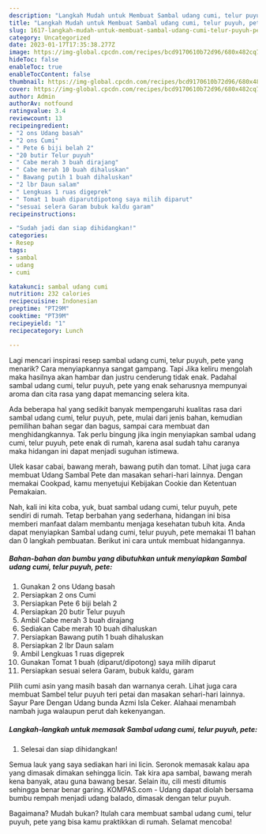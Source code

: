 ```yaml
---
description: "Langkah Mudah untuk Membuat Sambal udang cumi, telur puyuh, pete yang Enak Banget"
title: "Langkah Mudah untuk Membuat Sambal udang cumi, telur puyuh, pete yang Enak Banget"
slug: 1617-langkah-mudah-untuk-membuat-sambal-udang-cumi-telur-puyuh-pete-yang-enak-banget
category: Uncategorized
date: 2023-01-17T17:35:38.277Z
image: https://img-global.cpcdn.com/recipes/bcd9170610b72d96/680x482cq70/sambal-udang-cumi-telur-puyuh-pete-foto-resep-utama.jpg
hideToc: false
enableToc: true
enableTocContent: false
thumbnail: https://img-global.cpcdn.com/recipes/bcd9170610b72d96/680x482cq70/sambal-udang-cumi-telur-puyuh-pete-foto-resep-utama.jpg
cover: https://img-global.cpcdn.com/recipes/bcd9170610b72d96/680x482cq70/sambal-udang-cumi-telur-puyuh-pete-foto-resep-utama.jpg
author: Admin
authorAv: notfound
ratingvalue: 3.4
reviewcount: 13
recipeingredient:
- "2 ons Udang basah"
- "2 ons Cumi"
- " Pete 6 biji belah 2"
- "20 butir Telur puyuh"
- " Cabe merah 3 buah dirajang"
- " Cabe merah 10 buah dihaluskan"
- " Bawang putih 1 buah dihaluskan"
- "2 lbr Daun salam"
- " Lengkuas 1 ruas digeprek"
- " Tomat 1 buah diparutdipotong saya milih diparut"
- "sesuai selera Garam bubuk kaldu garam"
recipeinstructions:

- "Sudah jadi dan siap dihidangkan!"
categories:
- Resep
tags:
- sambal
- udang
- cumi

katakunci: sambal udang cumi 
nutrition: 232 calories
recipecuisine: Indonesian
preptime: "PT29M"
cooktime: "PT39M"
recipeyield: "1"
recipecategory: Lunch

---
```



Lagi mencari inspirasi resep sambal udang cumi, telur puyuh, pete yang menarik? Cara menyiapkannya sangat gampang. Tapi Jika keliru mengolah maka hasilnya akan hambar dan justru cenderung tidak enak. Padahal sambal udang cumi, telur puyuh, pete yang enak seharusnya mempunyai aroma dan cita rasa yang dapat memancing selera kita.


Ada beberapa hal yang sedikit banyak mempengaruhi kualitas rasa dari sambal udang cumi, telur puyuh, pete, mulai dari jenis bahan, kemudian pemilihan bahan segar dan bagus, sampai cara membuat dan menghidangkannya. Tak perlu bingung jika ingin menyiapkan sambal udang cumi, telur puyuh, pete enak di rumah, karena asal sudah tahu caranya maka hidangan ini dapat menjadi suguhan istimewa.

Ulek kasar cabai, bawang merah, bawang putih dan tomat. Lihat juga cara membuat Udang Sambal Pete dan masakan sehari-hari lainnya. Dengan memakai Cookpad, kamu menyetujui Kebijakan Cookie dan Ketentuan Pemakaian.


Nah, kali ini kita coba, yuk, buat sambal udang cumi, telur puyuh, pete sendiri di rumah. Tetap berbahan yang sederhana, hidangan ini bisa memberi manfaat dalam membantu menjaga kesehatan tubuh kita. Anda dapat menyiapkan Sambal udang cumi, telur puyuh, pete memakai 11 bahan dan 0 langkah pembuatan. Berikut ini cara untuk membuat hidangannya.

<!--inarticleads1-->

##### Bahan-bahan dan bumbu yang dibutuhkan untuk menyiapkan Sambal udang cumi, telur puyuh, pete:

1. Gunakan 2 ons Udang basah
1. Persiapkan 2 ons Cumi
1. Persiapkan  Pete 6 biji belah 2
1. Persiapkan 20 butir Telur puyuh
1. Ambil  Cabe merah 3 buah dirajang
1. Sediakan  Cabe merah 10 buah dihaluskan
1. Persiapkan  Bawang putih 1 buah dihaluskan
1. Persiapkan 2 lbr Daun salam
1. Ambil  Lengkuas 1 ruas digeprek
1. Gunakan  Tomat 1 buah (diparut/dipotong) saya milih diparut
1. Persiapkan sesuai selera Garam, bubuk kaldu, garam


Pilih cumi asin yang masih basah dan warnanya cerah. Lihat juga cara membuat Sambel telur puyuh teri petai dan masakan sehari-hari lainnya. Sayur Pare Dengan Udang bunda Azmi Isla Ceker. Alahaai menambah nambah juga walaupun perut dah kekenyangan. 

<!--inarticleads2-->

##### Langkah-langkah untuk memasak Sambal udang cumi, telur puyuh, pete:


1. Selesai dan siap dihidangkan!

Semua lauk yang saya sediakan hari ini licin. Seronok memasak kalau apa yang dimasak dimakan sehingga licin. Tak kira apa sambal, bawang merah kena banyak, atau guna bawang besar. Selain itu, cili mesti ditumis sehingga benar benar garing. KOMPAS.com - Udang dapat diolah bersama bumbu rempah menjadi udang balado, dimasak dengan telur puyuh. 

Bagaimana? Mudah bukan? Itulah cara membuat sambal udang cumi, telur puyuh, pete yang bisa kamu praktikkan di rumah. Selamat mencoba!

